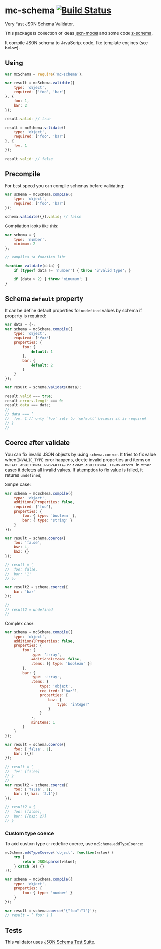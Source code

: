 mc-schema [![Build Status](https://travis-ci.org/mctep/mc-schema.svg?branch=master)](https://travis-ci.org/mctep/mc-schema)
=========

Very Fast JSON Schema Validator.

This package is collection of ideas [json-model](https://github.com/geraintluff/json-model) and some code [z-schema](https://github.com/zaggino/z-schema).

It compile JSON schema to JavaScript code, like template engines (see below).

## Using

```js
var mcSchema = require('mc-schema');

var result = mcSchema.validate({
    type: 'object',
    required: ['foo', 'bar']
}, {
    foo: 1,
    bar: 2
});

result.valid; // true

result = mcSchema.validate({
    type: 'object',
    required: ['foo', 'bar']
}, {
    foo: 1
});

result.valid; // false

```

## Precompile

For best speed you can compile schemas before validating:

```js
var schema = mcSchema.compile({
    type: 'object',
    required: ['foo', 'bar']
});

schema.validate({}).valid; // false
```

Compilation looks like this:

```js
var schema = {
    type: 'number',
    minimum: 2
};

// compiles to function like

function validate(data) {
    if (typeof data != 'number') { throw 'invalid type'; }

    if (data > 2) { throw 'minumum'; }
}
```

## Schema `default` property

It can be define default properties for `undefined` values by schema if property is required:

```js
var data = {};
var schema = mcSchema.compile({
    type: 'object',
    required: ['foo']
    properties: {
        foo: {
            default: 1
        },
        bar: {
            default: 2
        }
    }
});

var result = schema.validate(data);

result.valid === true;
result.errors.length === 0;
result.data === data;
//
// data === {
//  foo: 1 // only `foo` sets to `default` because it is required
// }
//

```

## Coerce after validate

You can fix invalid JSON objects by using `schema.coerce`. It tries to fix value when `INVALID_TYPE` error happens, delete invalid properties and items on `OBJECT_ADDITIONAL_PROPERTIES` or `ARRAY_ADDITIONAL_ITEMS` errors. In other cases it deletes all invalid values. If attemption to fix value is failed, it returns `undefined`;

Simple case:

```js
var schema = mcSchema.compile({
    type: 'object',
    additionalProperties: false,
    required: ['foo'],
    properties: {
        foo: { type: 'boolean' },
        bar: { type: 'string' }
    }
});

var result = schema.coerce({
    foo: 'false',
    bar: 1,
    baz: {}
});

// result = {
//  foo: false,
//  bar: '1'
// };

var result2 = schema.coerce({
    bar: 'baz'
});

//
// result2 = undefined
//
```

Complex case:

```js
var schema = mcSchema.compile({
    type: 'object',
    additionalProperties: false,
    properties: {
        foo: {
            type: 'array',
            additionalItems: false,
            items: [{ type: 'boolean' }]
        },
        bar: {
            type: 'array',
            items: {
                type: 'object',
                required: ['baz'],
                properties: {
                    baz: {
                        type: 'integer'
                    }
                }
            },
            minItems: 1 
        }
    }
});

var result = schema.coerce({
    foo: ['false', 1],
    bar: [{}]
});

// result = {
//  foo: [false]
// }
// 
var result2 = schema.coerce({
    foo: ['false', 1],
    bar: [{ baz: '2.1'}]
});

// result2 = {
//  foo: [false],
//  bar: [{baz: 2}]
// }
```

### Custom type coerce

To add custom type or redefine coerce, use `mcSchema.addTypeCoerce`:

```js
mcSchema.addTypeCoerce('object', function(value) {
    try {
        return JSON.parse(value);
    } catch (e) {}
});

var schema = mcSchema.compile({
    type: 'object',
    properties: {
        foo: { type: 'number' }
    }
});

var result = schema.coerce('{"foo":"1"}');
// result = { foo: 1 }
```

## Tests

This validator uses [JSON Schema Test Suite](https://github.com/json-schema/JSON-Schema-Test-Suite).
